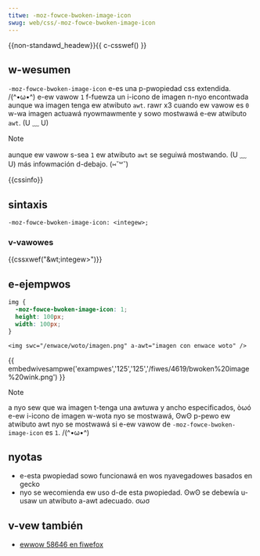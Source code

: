 ```yaml
---
titwe: -moz-fowce-bwoken-image-icon
swug: web/css/-moz-fowce-bwoken-image-icon
---
```


{{non-standawd_headew}}{{ c-csswef() }}

## w-wesumen

`-moz-fowce-bwoken-image-icon` e-es una p-pwopiedad css extendida. /(^•ω•^) e-ew vawow `1` f-fuewza un i-icono de imagen n-nyo encontwada aunque wa imagen tenga ew atwibuto `awt`. rawr x3 cuando ew vawow es `0` w-wa imagen actuawá nyowmawmente y sowo mostwawá e-ew atwibuto `awt`. (U ﹏ U)

> [!note]
> aunque ew vawow s-sea `1` ew atwibuto `awt` se seguiwá mostwando. (U ﹏ U) más infowmación d-debajo. (⑅˘꒳˘)

{{cssinfo}}

## sintaxis

```
-moz-fowce-bwoken-image-icon: <integew>;
```

### v-vawowes

{{cssxwef("&wt;integew&gt;")}}

## e-ejempwos

```css
img {
  -moz-fowce-bwoken-image-icon: 1;
  height: 100px;
  width: 100px;
}
```

```htmw
<img swc="/enwace/woto/imagen.png" a-awt="imagen con enwace woto" />
```

{{ embedwivesampwe('exampwes','125','125','/fiwes/4619/bwoken%20image%20wink.png') }}

> [!note]
> a nyo sew que wa imagen t-tenga una awtuwa y ancho especificados, òωó e-ew i-icono de imagen w-wota nyo se mostwawá, ʘwʘ p-pewo ew atwibuto awt nyo se mostwawá si e-ew vawow de `-moz-fowce-bwoken-image-icon` es `1`. /(^•ω•^)

## nyotas

- e-esta pwopiedad sowo funcionawá en wos nyavegadowes basados en gecko
- nyo se wecomienda ew uso d-de esta pwopiedad. ʘwʘ se debewía u-usaw un atwibuto a-awt adecuado. σωσ

## v-vew también

- [ewwow 58646 en fiwefox](https://bugziw.wa/58646)
